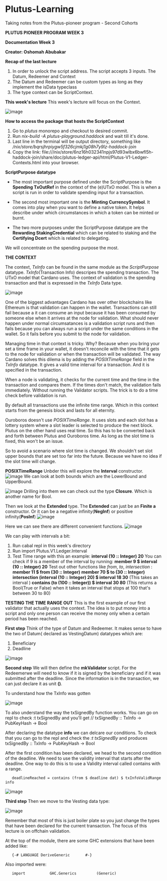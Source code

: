 # Plutus-Learning
Taking notes from the Plutus-pioneer program - Second Cohorts

**PLUTUS PIONEER PROGRAM WEEK 3**

**Documentation Week 3**

**Creator: Oshomah Abubakar**

**Recap of the last lecture**
1. In order to unlock the script address. The script accepts 3 inputs. The Datum, Redeemer and Context
2. The Datum and Redeemer can be custom types as long as they implement the isData typeclass 
3. The type context can be ScriptContext. 


**This week's lecture** 
This week's lecture will focus on the Context. 

![image](https://user-images.githubusercontent.com/51214370/126029083-e9eecd88-1bda-416e-82da-88a7bfe95019.png)

**How to access the package that hosts the ScriptContext**
1. Go to *plutus* monorepo and checkout to desired commit.
2. Run *nix-build -A plutus-playground.haddock* and wait till it's done. 
3. Last line in the terminal will be output directory, something like */nix/store/bqrsjhrpiygw5f326cjmkj1g08h7y9lz-haddock-join*
4. Copy the link: file:///nix/store/6nz16h032341npjs97d93wlbx6bwfl5h-haddock-join/share/doc/plutus-ledger-api/html/Plutus-V1-Ledger-Contexts.html into your browser. 

**ScriptPurpose datatype**

- The most important purpose defined under the ScriptPurpose is the **Spending TxOutRef** in the context of the (e)UTxO model. This is when a script is run in       order to validate spending input for a transaction. 

- The second most important one is the **Minting CurrencySymbol**. It comes into play when you want to define a native token. 
  It helps describe under which circumstances in which a token can be minted or burnt. 

- The two more purposes under the ScriptPurpose datatype are the **Rewarding StakingCredential** which can be related to staking and the **Certifying Dcert**       which is related to delegating. 

We will concentrate on the spending purpose the most. 


**THE CONTEXT**

The context, *TxInfo* can be found in the same module as the *ScriptPurpose* datatype. *TxInfo*(Transaction Info) descripes the spending transaction. The UTxO model that Cardano uses. The context of validation is the spending transaction and that is expressed in the *TxInfo* Data type.   

![image](https://user-images.githubusercontent.com/51214370/126030700-a5aeb829-a8c8-4e9d-8bde-44cc36113f57.png)

One of the biggest advantages Cardano has over other blockchains like Ethereum is that validation can happen in the wallet. Transactions can still fail because a it can consume an input because it has been consumed by someone else when it arrives at the node for validation. What should never happen under normal circumsatances is a validation script runs and then fails because you can always run a script under the same conditions in the wallet. So it fails before you submit to the node for validation. 

Managing time in that context is tricky. Why? Because when you bring your set a time frame in your wallet, it doesn't reconcile with the time that it gets to the node for validation or when the transaction will be validated. The way Cardano solves this dilema is by adding the *POSIXTimeRange* field in the *TxInfo* datatype. It gives a valid time interval for a transaction. And it is specified in the transaction. 

When a node is validating, it checks for the current time and the time in the transaction and compares them. If the times don't match, the validation fails immediately. Without running the Validator scripts. The trick is to do a time check before validation is run. 

By default all transactions use the infinite time range. Which in this context starts from the genesis block and lasts for all eternity. 

Ouroboros doesn't use *POSIXTimeRange*. It uses slots and each slot has a lottery system where a slot leader is selected to produce the next block. Plutus on the other hand uses real time. So this has to be converted back and forth between Plutus and Ouroboros time. As long as the slot time is fixed, this won't be an issue. 

So to avoid a scenario where slot time is changed. We shouldn't set slot upper bounds that are set too far into the future. Because we have no idea if the slot time will change. 

**POSIXTimeRange**
Unbder this will explore the **Interval** constructor. 
![image](https://user-images.githubusercontent.com/51214370/126440370-71732b5e-0c64-4ec8-af3a-722073298f5a.png)
We can look at both bounds which are the LowerBound and UpperBound. 

![image](https://user-images.githubusercontent.com/51214370/126440732-3dab2fe0-4563-4db5-9c6f-014d7e7a7cb3.png)
Drilling into them we can check out the type **Closure**. Which is another name for Bool.  

Then we look at the **Extended** type. The **Extended** can just be an **Finite a** constructor. Or it can be a negative infinity(**NegInf**) or positive infinity(**PosInf**) 
![image](https://user-images.githubusercontent.com/51214370/126441133-bba0254f-442a-4f3b-b78d-97380aa9f338.png)

Here we can see there are different convenient functions. 
![image](https://user-images.githubusercontent.com/51214370/126441849-b1d4b54c-39dc-4259-8362-5571c84b3135.png)


We can play with intervals a bit: 
1. Run cabal repl in this week's directory 
2. Run import Plutus.V1.Ledger.Interval
3. Test Time range with this an example: 
   **interval (10 :: Integer) 20**
   You can check if 9 is a member of the interval by running: 
   **member 9 $ interval (10 :: Integer) 20**
   Test out other functions like *from*, *to*, *intersection* :  
   **member 11 $ from (30 :: Integer)** 
   **member 70 $ to (30 :: Integer)**  
   **intersection (interval (10 :: Integer) 20) $ interval 18 30** (This takes an interval  )
   **contains (to (100 :: Integer)) $ interval 30 80** (This returns a Bool(True or False) when it takes an interval that stops at 100 that's between 30 to 80)

**TESTING THE TIME RANGE OUT** 
This is the first example of our first validator that actually uses the context. The idea is to put money into a script and only one person can receive the money only when a certain period has been reached. 

**First step** 
Think of the type of Datum and Redeemer. It makes sense to have the two of Datum( declared as VestingDatum) datatypes which are: 
1. Beneficiary 
2. Deadline 

![image](https://user-images.githubusercontent.com/51214370/126460872-0ade4bdd-7d55-4ffc-a7c6-363cb2dea9a5.png)

**Second step**
We will then define the **mkValidator** script. For the Redeemerwe will need to know if it is signed by the beneficiary and if it was submitted after the deadline. Since the information is in the transaction, we can just declare it as unit **()**. 

To understand how the TxInfo was gotten 


![image](https://user-images.githubusercontent.com/51214370/126463671-ad9c7acb-9659-454f-a18d-382d540815bf.png)

To also understand the way the txSignedBy function works. You can go on repl to check :t txSignedBy and you'll get
// txSignedBy :: TxInfo -> PubKeyHash -> Bool 

After declaring the datatype **info** we can delcare our conditions. To check that you can go to the repl and check the *:t txSignedBy* and produces 
txSignedBy :: TxInfo -> PubKeyHash -> Bool   

After the first condition has been declared, we head to the second condition of the deadline. We need to use the validity interval that starts after the deadline. One way to do this is to use a Validity interval called contains with a range. 
```deadlineReached :: Bool 
   deadlineReached = contains (from $ deadline dat) $ txInfoValidRange info
```
![image](https://user-images.githubusercontent.com/51214370/126462784-9c42e2f1-01be-4550-9178-19f155b87d33.png)

**Third step**
Then we move to the Vesting data type: 

![image](https://user-images.githubusercontent.com/51214370/126542195-e32d7628-5734-46e3-9f12-15f0fd764e41.png)

Remember that most of this is just boiler plate so you just change the types that have been declared for the current transaction. 
The focus of this lecture is on offchain validation. 

At the top of the module, there are some GHC extensions that have been added like: 
```{-# LANGUAGE DeriveAnyClass      #-}
   {-# LANGUAGE DeriveGeneric       #-}
```
Also imported were: 
```import           Data.Aeson           (ToJSON, FromJSON)
   import           GHC.Generics         (Generic)
```







